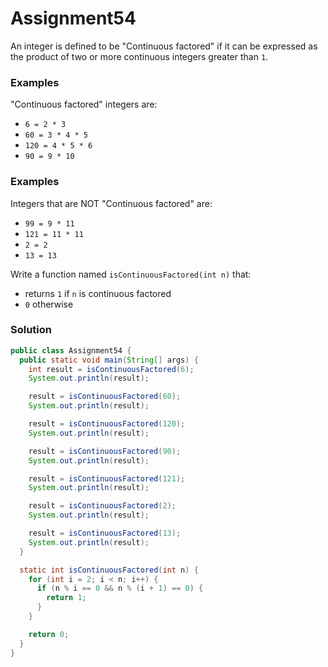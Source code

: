 # Assignment54

An integer is defined to be "Continuous factored" if it can be expressed as the product of two or more continuous integers greater than `1`.

### Examples

"Continuous factored" integers are:

* `6 = 2 * 3`
* `60 = 3 * 4 * 5`
* `120 = 4 * 5 * 6`
* `90 = 9 * 10`

### Examples

Integers that are NOT "Continuous factored" are:

* `99 = 9 * 11`
* `121 = 11 * 11`
* `2 = 2`
* `13 = 13`

Write a function named `isContinuousFactored(int n)` that:

* returns `1` if `n` is continuous factored
* `0` otherwise

### Solution

```java
public class Assignment54 {
  public static void main(String[] args) {
    int result = isContinuousFactored(6);
    System.out.println(result);

    result = isContinuousFactored(60);
    System.out.println(result);

    result = isContinuousFactored(120);
    System.out.println(result);

    result = isContinuousFactored(90);
    System.out.println(result);

    result = isContinuousFactored(121);
    System.out.println(result);

    result = isContinuousFactored(2);
    System.out.println(result);

    result = isContinuousFactored(13);
    System.out.println(result);
  }

  static int isContinuousFactored(int n) {
    for (int i = 2; i < n; i++) {
      if (n % i == 0 && n % (i + 1) == 0) {
        return 1;
      }
    }

    return 0;
  }  
}
```
